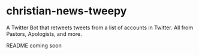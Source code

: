 # christian-news-tweepy
A Twitter Bot that retweets tweets from a list of accounts in Twitter. All from Pastors, Apologists, and more.

README coming soon
